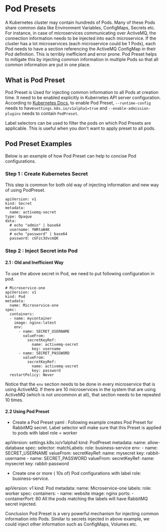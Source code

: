 # Pod Presets

A Kubernetes cluster may contain hundreds of Pods. Many of these Pods share common data like Environment Variables, ConfigMaps, Secrets etc. For instance, in case of microservices communicating over ActiveMQ, the connection information needs to be injected into each microservice. If the cluster has a lot microservices (each microservice could be 1 Pods), each Pod needs to have a section referencing the ActiveMQ ConfigMap in their Pod definition. This is terribly inefficient and error prone. Pod Preset helps to mitigate this by injecting common information in multiple Pods so that all common information are put in one place.


## What is Pod Preset

Pod Preset is Used for injecting common information to all Pods at creation time. It need to be enabled explicitly in Kubernetes API server configuration. According to [Kubernetes Docs](https://kubernetes.io/docs/concepts/workloads/pods/podpreset/#enable-pod-preset), to enable Pod Preset, `--runtime-config` needs to have`settings.k8s.io/v1alpha1=true` and `--enable-admission-plugins` needs to contain `PodPreset`.

Label selectors can be used to filter the pods on which Pod Presets are applicable. This is useful when you don't want to apply preset to all pods.

## Pod Preset Examples

Below is an example of how Pod Preset can help to concise Pod configurations.

### Step 1 : Create Kubernetes Secret
This step is common for both old way of injecting information and new way of using PodPreset.
```shell
apiVersion: v1
kind: Secret
metadata:
  name: activemq-secret
type: Opaque
data:
  # echo "admin" | base64
  username: YWRtaW4K 
  # echo "password" | base64
  password: cGFzc3dvcmQK
```
### Step 2 : Inject Secret into Pod
#### 2.1 : Old and Inefficient Way
To use the above secret in Pod, we need to put following configuration in pod.
```shell
# Microservice-one
apiVersion: v1
kind: Pod
metadata:
  name: Microservice-one
spec:
  containers:
  - name: mycontainer
    image: nginx:latest
    env:
      - name: SECRET_USERNAME
        valueFrom:
          secretKeyRef:
            name: activemq-secret
            key: username
      - name: SECRET_PASSWORD
        valueFrom:
          secretKeyRef:
            name: activemq-secret
            key: password
  restartPolicy: Never
```
Notice that the `env` section needs to be done in every microservice that is using ActiveMQ. If there are 10 microservices in the system that are using ActiveMQ (which is not uncommon at all), that section needs to be repeated 10 times.

#### 2.2 Using Pod Preset
- Create a Pod Preset yaml : Following example creates Pod Preset for RabbitMQ secret. Label selector will make sure that this Preset is applied to pods with label role = worker

apiVersion: settings.k8s.io/v1alpha1
kind: PodPreset
metadata:
  name: allow-database
spec:
  selector:
    matchLabels:
      role: business-service
  env:
    - name: SECRET_USERNAME
      valueFrom:
        secretKeyRef:
          name: mysecret
          key: rabbit-username
    - name: SECRET_PASSWORD
      valueFrom:
        secretKeyRef:
          name: mysecret
          key: rabbit-password

- Create one or more ( 10s of) Pod configurations with label role: business-service.

apiVersion: v1
kind: Pod
metadata:
  name: Microservice-one
  labels:
    role: worker
spec:
  containers:
    - name: website
      image: nginx
      ports:
        - containerPort: 80
All the pods matching the labels will have RabbitMQ secret injected.

Conclusion
Pod Preset is a very powerful mechanism for injecting common information into Pods. Similar to secrets injected in above example, we could inject other information such as ConfigMaps, Volumes etc.
